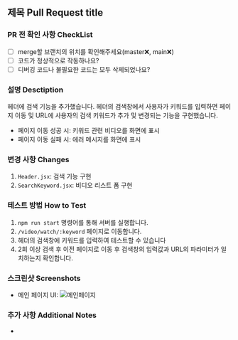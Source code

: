 ## 제목 Pull Request title

<!-- 변경 사항을 간결하고 명확하게, 구체적인 기능을 명시한다. -->

### PR 전 확인 사항 CheckList

- [ ] merge할 브랜치의 위치를 확인해주세요(master❌, main❌)
- [ ] 코드가 정상적으로 작동하나요?
- [ ] 디버깅 코드나 불필요한 코드는 모두 삭제되었나요?

### 설명 Desctiption

헤더에 검색 기능을 추가했습니다. 헤더의 검색창에서 사용자가 키워드를 입력하면 페이지 이동 및 URL에 사용자의 검색 키워드가 추가 및 변경되는 기능을 구현했습니다.

- 페이지 이동 성공 시: 키워드 관련 비디오를 화면에 표시
- 페이지 이동 실패 시: 에러 메시지를 화면에 표시

### 변경 사항 Changes

1. `Header.jsx`: 검색 기능 구현
2. `SearchKeyword.jsx`: 비디오 리스트 폼 구현

### 테스트 방법 How to Test

1. `npm run start` 명령어를 통해 서버를 실행합니다.
2. `/video/watch/:keyword` 페이지로 이동합니다.
3. 헤더의 검색창에 키워드를 입력하여 테스트할 수 있습니다
4. 2회 이상 검색 후 이전 페이지로 이동 후 검색창의 입력값과 URL의 파라미터가 일치하는지 확인합니다.

### 스크린샷 Screenshots

- 메인 페이지 UI:
  ![메인페이지](https://www.google.com)

### 추가 사항 Additional Notes

-
